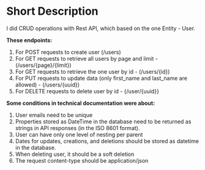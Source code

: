 
<h1>Short Description</h1>
<p>I did СRUD operations with Rest API, which based on the one Entity - User.</p>
<b>These endpoints:</b>
<p>
<ol>
<li>
For POST requests to create user (/users)
</li>
<li>
For GET requests to retrieve all users by page and limit - (/users/{page}/{limit})
</li>
<li>
For GET requests to retrieve the one user by id - (/users/{id})
</li>
<li>
For PUT requests to update data (only first_name and last_name are allowed)  - (/users/{uuid})
</li>
<li>
For DELETE requests to delete user by id - {/user/{uuid}}
</li>
</ol>
</p>
<b>
Some conditions in technical documentation were about:
</b>
<p>
<ol>
<li>User emails need to be unique</li>
<li>Properties stored as DateTime in the database need to be returned as strings in API responses (in the ISO 8601 format).</li>
<li>User can have only one level of nesting per parent</li>
<li>Dates for updates, creations, and deletions should be stored as datetime in the database.</li>
<li>When deleting user, it should be a soft deletion</li>
<li>The request content-type should be application/json</li>
</ol>
</p>
